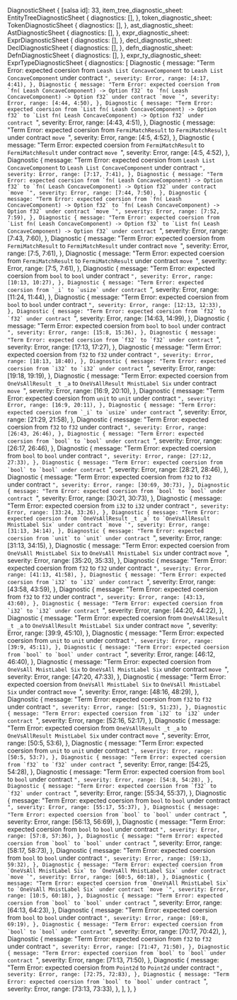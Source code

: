 DiagnosticSheet {
    [salsa id]: 33,
    item_tree_diagnostic_sheet: EntityTreeDiagnosticSheet {
        diagnostics: [],
    },
    token_diagnostic_sheet: TokenDiagnosticSheet {
        diagnostics: [],
    },
    ast_diagnostic_sheet: AstDiagnosticSheet {
        diagnostics: [],
    },
    expr_diagnostic_sheet: ExprDiagnosticSheet {
        diagnostics: [],
    },
    decl_diagnostic_sheet: DeclDiagnosticSheet {
        diagnostics: [],
    },
    defn_diagnostic_sheet: DefnDiagnosticSheet {
        diagnostics: [],
    },
    expr_ty_diagnostic_sheet: ExprTypeDiagnosticSheet {
        diagnostics: [
            Diagnostic {
                message: "Term Error: expected coersion from `Leash List ConcaveComponent` to `Leash List ConcaveComponent` under contract ``",
                severity: Error,
                range: [4:17, 4:41),
            },
            Diagnostic {
                message: "Term Error: expected coersion from `fn( Leash ConcaveComponent) -> Option f32` to `fn( Leash ConcaveComponent) -> Option f32` under contract `move `",
                severity: Error,
                range: [4:44, 4:50),
            },
            Diagnostic {
                message: "Term Error: expected coersion from `List fn( Leash ConcaveComponent) -> Option f32` to `List fn( Leash ConcaveComponent) -> Option f32` under contract ``",
                severity: Error,
                range: [4:43, 4:51),
            },
            Diagnostic {
                message: "Term Error: expected coersion from `FermiMatchResult` to `FermiMatchResult` under contract `move `",
                severity: Error,
                range: [4:5, 4:52),
            },
            Diagnostic {
                message: "Term Error: expected coersion from `FermiMatchResult` to `FermiMatchResult` under contract `move `",
                severity: Error,
                range: [4:5, 4:52),
            },
            Diagnostic {
                message: "Term Error: expected coersion from `Leash List ConcaveComponent` to `Leash List ConcaveComponent` under contract ``",
                severity: Error,
                range: [7:17, 7:41),
            },
            Diagnostic {
                message: "Term Error: expected coersion from `fn( Leash ConcaveComponent) -> Option f32` to `fn( Leash ConcaveComponent) -> Option f32` under contract `move `",
                severity: Error,
                range: [7:44, 7:50),
            },
            Diagnostic {
                message: "Term Error: expected coersion from `fn( Leash ConcaveComponent) -> Option f32` to `fn( Leash ConcaveComponent) -> Option f32` under contract `move `",
                severity: Error,
                range: [7:52, 7:59),
            },
            Diagnostic {
                message: "Term Error: expected coersion from `List fn( Leash ConcaveComponent) -> Option f32` to `List fn( Leash ConcaveComponent) -> Option f32` under contract ``",
                severity: Error,
                range: [7:43, 7:60),
            },
            Diagnostic {
                message: "Term Error: expected coersion from `FermiMatchResult` to `FermiMatchResult` under contract `move `",
                severity: Error,
                range: [7:5, 7:61),
            },
            Diagnostic {
                message: "Term Error: expected coersion from `FermiMatchResult` to `FermiMatchResult` under contract `move `",
                severity: Error,
                range: [7:5, 7:61),
            },
            Diagnostic {
                message: "Term Error: expected coersion from `bool` to `bool` under contract ``",
                severity: Error,
                range: [10:13, 10:27),
            },
            Diagnostic {
                message: "Term Error: expected coersion from `_i` to `usize` under contract ``",
                severity: Error,
                range: [11:24, 11:44),
            },
            Diagnostic {
                message: "Term Error: expected coersion from `bool` to `bool` under contract ``",
                severity: Error,
                range: [12:13, 12:33),
            },
            Diagnostic {
                message: "Term Error: expected coersion from `f32` to `f32` under contract ``",
                severity: Error,
                range: [14:63, 14:99),
            },
            Diagnostic {
                message: "Term Error: expected coersion from `bool` to `bool` under contract ``",
                severity: Error,
                range: [15:8, 15:36),
            },
            Diagnostic {
                message: "Term Error: expected coersion from `f32` to `f32` under contract ``",
                severity: Error,
                range: [17:13, 17:27),
            },
            Diagnostic {
                message: "Term Error: expected coersion from `f32` to `f32` under contract ``",
                severity: Error,
                range: [18:13, 18:40),
            },
            Diagnostic {
                message: "Term Error: expected coersion from `i32` to `i32` under contract ``",
                severity: Error,
                range: [19:18, 19:19),
            },
            Diagnostic {
                message: "Term Error: expected coersion from `OneVsAllResult _t _a` to `OneVsAllResult MnistLabel Six` under contract `move `",
                severity: Error,
                range: [16:9, 20:10),
            },
            Diagnostic {
                message: "Term Error: expected coersion from `unit` to `unit` under contract ``",
                severity: Error,
                range: [16:9, 20:11),
            },
            Diagnostic {
                message: "Term Error: expected coersion from `_i` to `usize` under contract ``",
                severity: Error,
                range: [21:29, 21:58),
            },
            Diagnostic {
                message: "Term Error: expected coersion from `f32` to `f32` under contract ``",
                severity: Error,
                range: [26:43, 26:46),
            },
            Diagnostic {
                message: "Term Error: expected coersion from `bool` to `bool` under contract ``",
                severity: Error,
                range: [26:17, 26:46),
            },
            Diagnostic {
                message: "Term Error: expected coersion from `bool` to `bool` under contract ``",
                severity: Error,
                range: [27:12, 27:33),
            },
            Diagnostic {
                message: "Term Error: expected coersion from `bool` to `bool` under contract ``",
                severity: Error,
                range: [28:21, 28:46),
            },
            Diagnostic {
                message: "Term Error: expected coersion from `f32` to `f32` under contract ``",
                severity: Error,
                range: [30:69, 30:73),
            },
            Diagnostic {
                message: "Term Error: expected coersion from `bool` to `bool` under contract ``",
                severity: Error,
                range: [30:21, 30:73),
            },
            Diagnostic {
                message: "Term Error: expected coersion from `i32` to `i32` under contract ``",
                severity: Error,
                range: [33:24, 33:26),
            },
            Diagnostic {
                message: "Term Error: expected coersion from `OneVsAllResult _t _a` to `OneVsAllResult MnistLabel Six` under contract `move `",
                severity: Error,
                range: [31:13, 34:14),
            },
            Diagnostic {
                message: "Term Error: expected coersion from `unit` to `unit` under contract ``",
                severity: Error,
                range: [31:13, 34:15),
            },
            Diagnostic {
                message: "Term Error: expected coersion from `OneVsAll MnistLabel Six` to `OneVsAll MnistLabel Six` under contract `move `",
                severity: Error,
                range: [35:20, 35:33),
            },
            Diagnostic {
                message: "Term Error: expected coersion from `f32` to `f32` under contract ``",
                severity: Error,
                range: [41:13, 41:58),
            },
            Diagnostic {
                message: "Term Error: expected coersion from `i32` to `i32` under contract ``",
                severity: Error,
                range: [43:58, 43:59),
            },
            Diagnostic {
                message: "Term Error: expected coersion from `f32` to `f32` under contract ``",
                severity: Error,
                range: [43:13, 43:60),
            },
            Diagnostic {
                message: "Term Error: expected coersion from `i32` to `i32` under contract ``",
                severity: Error,
                range: [44:20, 44:22),
            },
            Diagnostic {
                message: "Term Error: expected coersion from `OneVsAllResult _t _a` to `OneVsAllResult MnistLabel Six` under contract `move `",
                severity: Error,
                range: [39:9, 45:10),
            },
            Diagnostic {
                message: "Term Error: expected coersion from `unit` to `unit` under contract ``",
                severity: Error,
                range: [39:9, 45:11),
            },
            Diagnostic {
                message: "Term Error: expected coersion from `bool` to `bool` under contract ``",
                severity: Error,
                range: [46:12, 46:40),
            },
            Diagnostic {
                message: "Term Error: expected coersion from `OneVsAll MnistLabel Six` to `OneVsAll MnistLabel Six` under contract `move `",
                severity: Error,
                range: [47:20, 47:33),
            },
            Diagnostic {
                message: "Term Error: expected coersion from `OneVsAll MnistLabel Six` to `OneVsAll MnistLabel Six` under contract `move `",
                severity: Error,
                range: [48:16, 48:29),
            },
            Diagnostic {
                message: "Term Error: expected coersion from `f32` to `f32` under contract ``",
                severity: Error,
                range: [51:9, 51:23),
            },
            Diagnostic {
                message: "Term Error: expected coersion from `i32` to `i32` under contract ``",
                severity: Error,
                range: [52:16, 52:17),
            },
            Diagnostic {
                message: "Term Error: expected coersion from `OneVsAllResult _t _a` to `OneVsAllResult MnistLabel Six` under contract `move `",
                severity: Error,
                range: [50:5, 53:6),
            },
            Diagnostic {
                message: "Term Error: expected coersion from `unit` to `unit` under contract ``",
                severity: Error,
                range: [50:5, 53:7),
            },
            Diagnostic {
                message: "Term Error: expected coersion from `f32` to `f32` under contract ``",
                severity: Error,
                range: [54:25, 54:28),
            },
            Diagnostic {
                message: "Term Error: expected coersion from `bool` to `bool` under contract ``",
                severity: Error,
                range: [54:8, 54:28),
            },
            Diagnostic {
                message: "Term Error: expected coersion from `f32` to `f32` under contract ``",
                severity: Error,
                range: [55:34, 55:37),
            },
            Diagnostic {
                message: "Term Error: expected coersion from `bool` to `bool` under contract ``",
                severity: Error,
                range: [55:17, 55:37),
            },
            Diagnostic {
                message: "Term Error: expected coersion from `bool` to `bool` under contract ``",
                severity: Error,
                range: [56:13, 56:69),
            },
            Diagnostic {
                message: "Term Error: expected coersion from `bool` to `bool` under contract ``",
                severity: Error,
                range: [57:8, 57:36),
            },
            Diagnostic {
                message: "Term Error: expected coersion from `bool` to `bool` under contract ``",
                severity: Error,
                range: [58:17, 58:73),
            },
            Diagnostic {
                message: "Term Error: expected coersion from `bool` to `bool` under contract ``",
                severity: Error,
                range: [59:13, 59:32),
            },
            Diagnostic {
                message: "Term Error: expected coersion from `OneVsAll MnistLabel Six` to `OneVsAll MnistLabel Six` under contract `move `",
                severity: Error,
                range: [60:5, 60:18),
            },
            Diagnostic {
                message: "Term Error: expected coersion from `OneVsAll MnistLabel Six` to `OneVsAll MnistLabel Six` under contract `move `",
                severity: Error,
                range: [10:5, 60:18),
            },
            Diagnostic {
                message: "Term Error: expected coersion from `bool` to `bool` under contract ``",
                severity: Error,
                range: [64:13, 64:23),
            },
            Diagnostic {
                message: "Term Error: expected coersion from `bool` to `bool` under contract ``",
                severity: Error,
                range: [69:8, 69:19),
            },
            Diagnostic {
                message: "Term Error: expected coersion from `bool` to `bool` under contract ``",
                severity: Error,
                range: [70:17, 70:42),
            },
            Diagnostic {
                message: "Term Error: expected coersion from `f32` to `f32` under contract ``",
                severity: Error,
                range: [71:47, 71:50),
            },
            Diagnostic {
                message: "Term Error: expected coersion from `bool` to `bool` under contract ``",
                severity: Error,
                range: [71:13, 71:50),
            },
            Diagnostic {
                message: "Term Error: expected coersion from `Point2d` to `Point2d` under contract ``",
                severity: Error,
                range: [72:75, 72:83),
            },
            Diagnostic {
                message: "Term Error: expected coersion from `bool` to `bool` under contract ``",
                severity: Error,
                range: [73:13, 73:33),
            },
        ],
    },
}